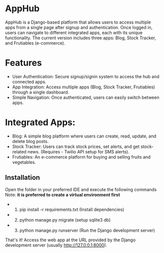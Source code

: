 # AppHub
AppHub is a Django-based platform that allows users to access multiple apps from a single page after signup and authentication. Once logged in, users can navigate to different integrated apps, each with its unique functionality. The current version includes three apps: Blog, Stock Tracker, and Frutiables (e-commerce).

# Features
- User Authentication: Secure signup/signin system to access the hub and connected apps.
- App Integration: Access multiple apps (Blog, Stock Tracker, Frutiables) through a single dashboard.
- Simple Navigation: Once authenticated, users can easily switch between apps.

# Integrated Apps:
- Blog: A simple blog platform where users can create, read, update, and delete blog posts.
- Stock Tracker: Users can track stock prices, set alerts, and get stock-related news. (Requires - Twilio API setup for SMS alerts).
- Frutiables: An e-commerce platform for buying and selling fruits and vegetables.

## Installation 
Open the folder in your preferred IDE and execute the following commands <br>
Note: **it is preferred to create a virtual environment first** <br>
- 1) pip install -r requirements.txt (Install dependencies) <br>
- 2) python manage.py migrate (setup sqlite3 db) <br>
- 3) python manage.py runserver (Run the Django development server) <br>

That's it! Access the web app at the URL provided by the Django development server (usually http://127.0.0.1:8000).
  
